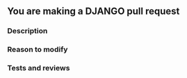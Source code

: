 ## You are making a DJANGO pull request
### Description
<!-- What is this pull request for? Include version information if necessary. -->

### Reason to modify
<!-- 
- Why have you modified this?
- Have you made sure it works? Have you tested everything that could be affected and ensured it works correctly?
- How do you know this works? Explain what your changes actually do and why you have done them this way.
-->

### Tests and reviews
<!-- Uncomment based on the situation -->

<!-- I have tested the code and it works. -->

<!-- Please review things below: -->
